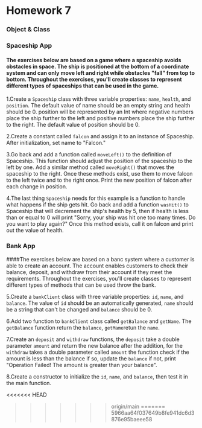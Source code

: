 # Homework 7 

### Object & Class

### Spaceship App

#### The exercises below are based on a game where a spaceship avoids obstacles in space. The ship is positioned at the bottom of a coordinate system and can only move left and right while obstacles "fall" from top to bottom. Throughout the exercises, you'll create classes to represent different types of spaceships that can be used in the game.


1.Create a `Spaceship` class with three variable properties: `name`, `health`, and `position`. The default value of name should be an empty string and health should be 0. position will be represented by an Int where negative numbers place the ship further to the left and positive numbers place the ship further to the right. The default value of position should be 0.


2.Create a constant called `falcon` and assign it to an instance of Spaceship. After initialization, set name to "Falcon."

3.Go back and add a function called `moveLeft()` to the definition of Spaceship. This function should adjust the position of the spaceship to the left by one. Add a similar method called `moveRight()` that moves the spaceship to the right. Once these methods exist, use them to move falcon to the left twice and to the right once. Print the new position of falcon after each change in position.

4.The last thing `Spaceship` needs for this example is a function to handle what happens if the ship gets hit. Go back and add a function `wasHit()` to Spaceship that will decrement the ship's health by 5, then if health is less than or equal to 0 will print "Sorry, your ship was hit one too many times. Do you want to play again?" Once this method exists, call it on falcon and print out the value of health.


### Bank App

####The exercises below are based on a banc system where a customer is able to create an account. The account enables customers to check their balance, deposit, and withdraw from their account if they meet the requirements. Throughout the exercises, you'll create classes to represent different types of methods that can be used throw the bank.

5.Create a `bankClient` class with three variable properties: `id`, `name`, and `balance`. The value of `id` should be an automatically generated, `name` should be a string that can't be changed and `balance` should be 0.

6.Add two function to `bankClient` class called `getBalance` and `getName`. The `getBalance` function return the `balance`, `getMame`retun the `name`.

7.Create an `deposit` and `withdraw` functions, the `deposit` take a double parameter `amount` and return the new balance after the addition, for the `withdraw` takes a double parameter called `amount` the function check if the amount is less than the balance if so, update the `balance` if not, print "Operation Failed! The amount is greater than your balance".

8.Create a constructor to initialize the `id`, `name`, and `balance`, then test it in the main function.


<<<<<<< HEAD
>>>>>>> origin/main
=======
>>>>>>> 5966aa64f037649b8fe941dc6d3876e95baeee58
